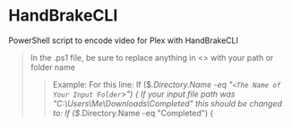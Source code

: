 # HandBrakeCLI
PowerShell script to encode video for Plex with HandBrakeCLI

>In the .ps1 file, be sure to replace anything in <> with your path or folder name
>>Example:
>>For this line: If ($_.Directory.Name -eq "`<The Name of Your Input Folder`>") {
>>If your input file path was "C:\Users\Me\Downloads\Completed\" this should be changed to: If ($_.Directory.Name -eq "Completed") {
